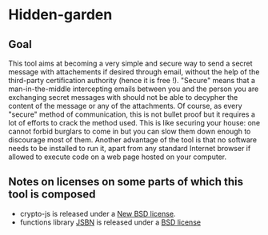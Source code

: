 # Hidden-garden

## Goal
This tool aims at becoming a very simple and secure way to send a secret message with attachements if desired through email, without the help of the third-party certification authority (hence it is free !). "Secure" means that a man-in-the-middle intercepting emails between you and the person you are exchanging secret messages with should not be able to decypher the content of the message or any of the attachments. Of course, as every "secure" method of communication, this is not bullet proof but it requires a lot of efforts to crack the method used. This is like securing your house: one cannot forbid burglars to come in but you can slow them down enough to discourage most of them.
Another advantage of the tool is that no software needs to be installed to run it, apart from any standard Internet browser if allowed to execute code on a web page hosted on your computer.

## Notes on licenses on some parts of which this tool is composed
* crypto-js is released under a [New BSD license](http://opensource.org/licenses/BSD-3-Clause).
* functions library [JSBN](www-cs-students.stanford.edu/~tjw/jsbn/) is released under a [BSD license](http://www-cs-students.stanford.edu/~tjw/jsbn/LICENSE)
